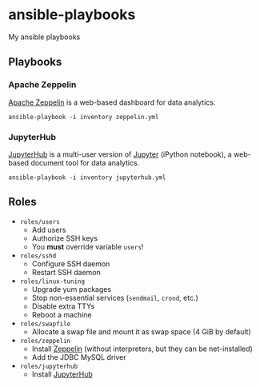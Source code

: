 # ansible-playbooks

My ansible playbooks

## Playbooks

### Apache Zeppelin

[Apache Zeppelin](https://zeppelin.apache.org/) is a web-based dashboard for data analytics.

```
ansible-playbook -i inventory zeppelin.yml
```

### JupyterHub

[JupyterHub](https://jupyterhub.readthedocs.io/en/latest/) is a multi-user
version of [Jupyter](https://jupyter-notebook.readthedocs.io/en/latest/)
(iPython notebook), a web-based document tool for data analytics.

```
ansible-playbook -i inventory jupyterhub.yml
```

## Roles

- `roles/users`
  - Add users
  - Authorize SSH keys
  - You **must** override variable `users`!
- `roles/sshd`
  - Configure SSH daemon
  - Restart SSH daemon
- `roles/linux-tuning`
  - Upgrade yum packages
  - Stop non-essential services (`sendmail`, `crond`, etc.)
  - Disable extra TTYs
  - Reboot a machine
- `roles/swapfile`
  - Allocate a swap file and mount it as swap space (4 GiB by default)
- `roles/zeppelin`
  - Install [Zeppelin](https://zeppelin.apache.org/) (without interpreters, but they can be net-installed)
  - Add the JDBC MySQL driver
- `roles/jupyterhub`
  - Install [JupyterHub](https://jupyterhub.readthedocs.io/en/latest/)

